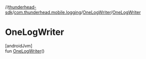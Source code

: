 //[thunderhead-sdk](../../../index.md)/[com.thunderhead.mobile.logging](../index.md)/[OneLogWriter](index.md)/[OneLogWriter](-one-log-writer.md)

# OneLogWriter

[androidJvm]\
fun [OneLogWriter](-one-log-writer.md)()
